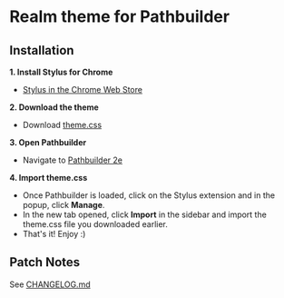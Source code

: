 # Realm theme for Pathbuilder


## Installation

**1. Install Stylus for Chrome**
- [Stylus in the Chrome Web Store](https://chromewebstore.google.com/detail/stylus/clngdbkpkpeebahjckkjfobafhncgmne)

**2. Download the theme**
- Download [theme.css](https://raw.githubusercontent.com/mattermill/realm-pathbuilder/main/theme.css)
 
**3. Open Pathbuilder**
- Navigate to [Pathbuilder 2e](https://pathbuilder2e.com)

**4. Import theme.css**
- Once Pathbuilder is loaded, click on the Stylus extension and in the popup, click **Manage**.
- In the new tab opened, click **Import** in the sidebar and import the theme.css file you downloaded earlier.
- That's it! Enjoy :)

## Patch Notes
See [CHANGELOG.md](https://github.com/mattermill/realm-pathbuilder/blob/main/changelog.md)
